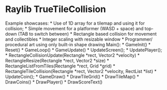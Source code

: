 # Raylib TrueTileCollision
Example showcases:
    * Use of 1D array for a tilemap and using it for collision;
    * Simple movement for a platformer (WASD + space) and top-down (TAB to switch between)
    * Rectangle based collision for movement and collectibles
    * Integer scaling with resizable window
    * Programmer/ procedural art using only built-in shape drawing
Main():
    * GameInit()
        * Reset()
    * GameLoop()
        * GameUpdate()
            * UpdateScreen();
            * UpdatePlayer();
                * RectangleCollisionUpdate(Rectangle *rect, Vector2 *velocity)
                * RectangleResize(Rectangle *rect, Vector2 *size)
                * RectangleListFromTiles(Rectangle *rect, Grid *grid)
                * RectangleTileCollision(Rectangle *rect, Vector2 *velocity, RectList *list)
            * UpdateCoin();
        * GameDraw()
            * DrawTileGrid()
            * DrawTileMap()
            * DrawCoins()
            * DrawPlayer()
            * DrawScoreText()
